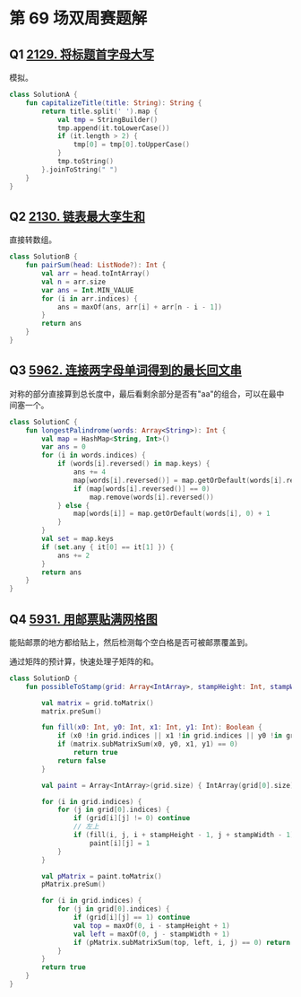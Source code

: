 # 第 69 场双周赛题解

## Q1 [2129. 将标题首字母大写](https://leetcode-cn.com/problems/capitalize-the-title/)

模拟。

```kotlin
class SolutionA {
    fun capitalizeTitle(title: String): String {
        return title.split(' ').map {
            val tmp = StringBuilder()
            tmp.append(it.toLowerCase())
            if (it.length > 2) {
                tmp[0] = tmp[0].toUpperCase()
            }
            tmp.toString()
        }.joinToString(" ")
    }
}
```

## Q2 [2130. 链表最大孪生和](https://leetcode-cn.com/problems/maximum-twin-sum-of-a-linked-list/)

直接转数组。

```kotlin
class SolutionB {
    fun pairSum(head: ListNode?): Int {
        val arr = head.toIntArray()
        val n = arr.size
        var ans = Int.MIN_VALUE
        for (i in arr.indices) {
            ans = maxOf(ans, arr[i] + arr[n - i - 1])
        }
        return ans
    }
}
```

## Q3 [5962. 连接两字母单词得到的最长回文串](https://leetcode-cn.com/problems/longest-palindrome-by-concatenating-two-letter-words/)

对称的部分直接算到总长度中，最后看剩余部分是否有"aa"的组合，可以在最中间塞一个。

```kotlin
class SolutionC {
    fun longestPalindrome(words: Array<String>): Int {
        val map = HashMap<String, Int>()
        var ans = 0
        for (i in words.indices) {
            if (words[i].reversed() in map.keys) {
                ans += 4
                map[words[i].reversed()] = map.getOrDefault(words[i].reversed(), 0) - 1
                if (map[words[i].reversed()] == 0)
                    map.remove(words[i].reversed())
            } else {
                map[words[i]] = map.getOrDefault(words[i], 0) + 1
            }
        }
        val set = map.keys
        if (set.any { it[0] == it[1] }) {
            ans += 2
        }
        return ans
    }
}
```

## Q4 [5931. 用邮票贴满网格图](https://leetcode-cn.com/problems/stamping-the-grid/)

能贴邮票的地方都给贴上，然后检测每个空白格是否可被邮票覆盖到。

通过矩阵的预计算，快速处理子矩阵的和。

```kotlin
class SolutionD {
    fun possibleToStamp(grid: Array<IntArray>, stampHeight: Int, stampWidth: Int): Boolean {

        val matrix = grid.toMatrix()
        matrix.preSum()

        fun fill(x0: Int, y0: Int, x1: Int, y1: Int): Boolean {
            if (x0 !in grid.indices || x1 !in grid.indices || y0 !in grid[0].indices || y1 !in grid[0].indices) return false
            if (matrix.subMatrixSum(x0, y0, x1, y1) == 0)
                return true
            return false
        }

        val paint = Array<IntArray>(grid.size) { IntArray(grid[0].size) }

        for (i in grid.indices) {
            for (j in grid[0].indices) {
                if (grid[i][j] != 0) continue
                // 左上
                if (fill(i, j, i + stampHeight - 1, j + stampWidth - 1))
                    paint[i][j] = 1
            }
        }

        val pMatrix = paint.toMatrix()
        pMatrix.preSum()

        for (i in grid.indices) {
            for (j in grid[0].indices) {
                if (grid[i][j] == 1) continue
                val top = maxOf(0, i - stampHeight + 1)
                val left = maxOf(0, j - stampWidth + 1)
                if (pMatrix.subMatrixSum(top, left, i, j) == 0) return false
            }
        }
        return true
    }
}
```